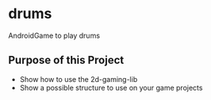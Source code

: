 # drums
AndroidGame to play drums
 
 ## Purpose of this Project
 - Show how to use the 2d-gaming-lib
 - Show a possible structure to use on your game projects
 
